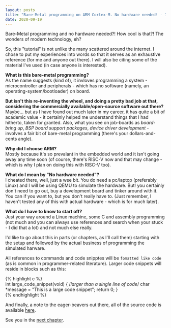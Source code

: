 ```yaml
---
layout: posts
title: "Bare-Metal programming on ARM Cortex-M. No hardware needed! - Intro"
date: 2020-09-19
---
```


Bare-Metal programming and no hardware needed?! How cool is that?!
The wonders of modern technology, eh?

So, this "tutorial" is not unlike the many scattered around the internet. I chose to put my experiences into words so that it serves as an exhaustive reference (for me and anyone out there). I will also be citing some of the material I've used (in case anyone is interested).

**What is this bare-metal programming?**  
As the name suggests (kind of), it invloves programming a system - microcontroller and peripherals - which has no software (namely, an operating-system/bootloader) on board. 

**But isn't this re-inventing the wheel, and doing a pretty bad job at that, considering the  commercially available/open-source software out there?**  
Maybe... but as I have found out much later in my career, it has quite a bit of academic value - it certainly helped me understand  things that I had hitherto, taken for granted.
Also, what you see on job-boards as _board-bring up_, _BSP board support packages_, _device driver development_ - involves a fair bit of bare-metal programming (there's your dollars-and-cents angle).

**Why did I choose ARM?**  
Mostly because it's so prevalant in the embedded world and it isn't going away any time soon (of course, there's RISC-V now and that may change - which is why I plan on doing this with RISC-V too).

**What do I mean by "No hardware needed"?**  
I cheated there, well, just a wee bit. You do need a pc/laptop (preferably Linux) and I will be using QEMU to simulate the hardware. But! you certainly don't need to go out, buy a development board and tinker around with it. You can if you want to, but you don't really have to. (Just remember, I haven't tested any of this with actual hardware - which is for much later).

**What do I have to know to start off?**  
Just your way around a Linux machine, some C and assembly programming (not much and you can always use references and search when your stuck - I did that a lot) and not much else really. 

I'd like to go about this in parts (or chapters, as I'll call them) starting with the setup and followed by the actual business of programming the simulated harware.

All references to commands and code snipptes will be ```fomatted like code``` (as is common in  programmer-related literature). Larger code snippets will reside in blocks such as this:

{% highlight c %}  
int large_code_snippet(void)
{
    /*larger than a single line of code*/
    char *message = "This is a large code snippet";
    return 0;
}  
{% endhighlight %}

And finally, a note to the eager-beavers out there, all of the source code is available [here](https://github.com/varun-venkatesh/bare-metal-arm).

See you in the [next chapter](https://varun-venkatesh.github.io/2020/09/19/bare-mtl-chapter1.html).
